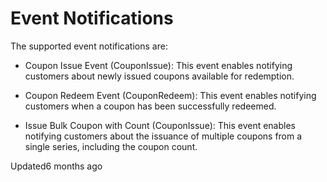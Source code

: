 # Event Notifications

The supported event notifications are:

- Coupon Issue Event (CouponIssue): This event enables notifying customers about newly issued coupons available for redemption.

- Coupon Redeem Event (CouponRedeem): This event enables notifying customers when a coupon has been successfully redeemed.

- Issue Bulk Coupon with Count (CouponIssue): This event enables notifying customers about the issuance of multiple coupons from a single series, including the coupon count.

Updated6 months ago